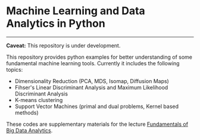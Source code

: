 # Machine Learning and Data Analytics in Python
------

**Caveat:** This repository is under development.


This repository provides python examples for better understanding of some fundamental machine learning tools. Currently it includes the following topics:

* Dimensionality Reduction (PCA, MDS, Isomap, Diffusion Maps)
* Fihser's Linear Discriminant Analysis and Maximum Likelihood Discriminant Analysis
* K-means clustering
* Support Vector Machines (primal and dual problems, Kernel based methods)


These codes are supplementary materials for the lecture [Fundamentals of Big Data Analytics](https://www.ti.rwth-aachen.de/teaching/BigData/ws1718/). 